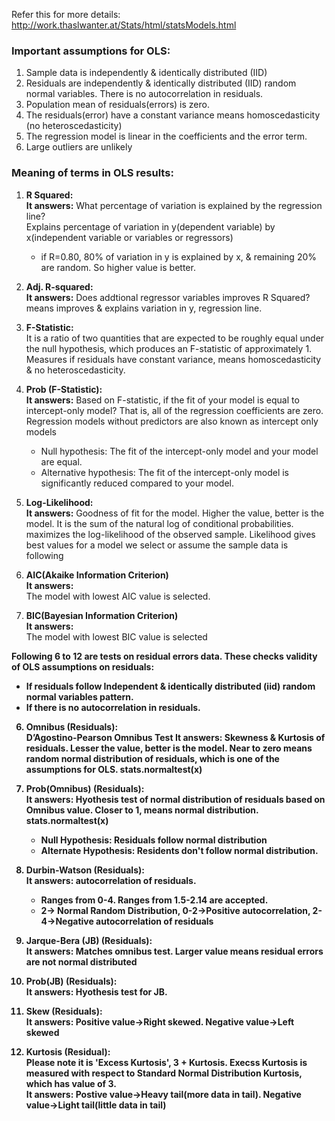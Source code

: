 Refer this for more details: http://work.thaslwanter.at/Stats/html/statsModels.html
### Important assumptions for OLS:
1. Sample data is independently & identically distributed (IID)
2. Residuals are independently & identically distributed (IID) random normal variables. There is no autocorrelation in residuals.
3. Population mean of residuals(errors) is zero.
4. The residuals(error) have a constant variance means homoscedasticity (no heteroscedasticity)
5. The regression model is linear in the coefficients and the error term.
6. Large outliers are unlikely

### Meaning of terms in OLS results:

1. <b>R Squared:</b>  
    <b> It answers:</b> What percentage of variation is explained by the regression line?  
    Explains percentage of variation in y(dependent variable) by x(independent variable or variables or regressors)
   - if R=0.80, 80% of variation in y is explained by x, & remaining 20% are random. So higher value is better.
   

2. <b>Adj. R-squared:</b>   
    <b> It answers:</b> Does addtional regressor variables improves R Squared? means improves & explains variation in y, regression line.


3. <b>F-Statistic:</b>  
    It is a ratio of two quantities that are expected to be roughly equal under the null hypothesis, which produces an F-statistic of approximately 1. Measures if residuals have constant variance, means homoscedasticity & no heteroscedasticity.


4. <b>Prob (F-Statistic):</b>    
    <b> It answers:</b> Based on F-statistic, if the fit of your model is equal to intercept-only model? That is, all of the regression coefficients are zero. 
    Regression models without predictors are also known as intercept only models
     - Null hypothesis: The fit of the intercept-only model and your model are equal.  
     - Alternative hypothesis: The fit of the intercept-only model is significantly reduced compared to your model.


5. <b>Log-Likelihood:</b>  
    <b> It answers:</b> Goodness of fit for the model. Higher the value, better is the model. It is the sum of the natural log of conditional probabilities. maximizes the log-likelihood of the observed sample. Likelihood gives best values for a model we select or assume the sample data is following


6. <b>AIC(Akaike Information Criterion)</b>  
    <b> It answers:</b>  
    The model with lowest AIC value is selected. 

7. <b>BIC(Bayesian Information Criterion)</b>  
    <b> It answers:</b>  
    The model with lowest BIC value is selected
    

<b>Following 6 to 12 are tests on residual errors data. These checks validity of OLS assumptions on residuals:  

- If residuals follow Independent & identically distributed (iid) random normal variables pattern.  
- If there is no autocorrelation in residuals.

6. <b>Omnibus (Residuals):</b>  
     D’Agostino-Pearson Omnibus Test 
    <b> It answers:</b> Skewness & Kurtosis of residuals. Lesser the value, better is the model. Near to zero means random normal distribution of residuals, which is one of the assumptions for OLS. stats.normaltest(x)


7. <b>Prob(Omnibus) (Residuals):</b>  
   <b> It answers:</b> Hyothesis test of normal distribution of residuals based on Omnibus value. Closer to 1, means normal distribution. stats.normaltest(x)
      - Null Hypothesis: Residuals follow normal distribution  
      - Alternate Hypothesis: Residents don't follow normal distribution.


8. <b>Durbin-Watson (Residuals):</b>  
    <b> It answers:</b> autocorrelation of residuals.   
    - Ranges from 0-4. Ranges from 1.5-2.14 are accepted.
    - 2-> Normal Random Distribution, 0-2->Positive autocorrelation, 2-4->Negative autocorrelation of residuals


9. <b>Jarque-Bera (JB) (Residuals):</b>  
    <b> It answers:</b> Matches omnibus test. Larger value means residual errors are not normal distributed


10. <b>Prob(JB) (Residuals):</b>  
    <b> It answers:</b> Hyothesis test for JB.


11. Skew (Residuals):  
    <b> It answers:</b> Positive value->Right skewed. Negative value->Left skewed


12. <b>Kurtosis (Residual):</b>  
    Please note it is 'Excess Kurtosis', 3 + Kurtosis. Execss Kurtosis is measured with respect to Standard Normal Distribution Kurtosis, which has value of 3.  
    <b> It answers:</b> Postive value->Heavy tail(more data in tail). Negative value->Light tail(little data in tail)